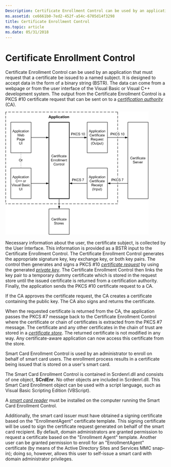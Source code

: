```yaml
---
Description: Certificate Enrollment Control can be used by an application that must request that a certificate be issued to a named subject.
ms.assetid: ce6661b0-7ed2-452f-a54c-6705d14f3298
title: Certificate Enrollment Control
ms.topic: article
ms.date: 05/31/2018
---
```


# Certificate Enrollment Control

Certificate Enrollment Control can be used by an application that must request that a certificate be issued to a named subject. It is designed to accept data in the form of a binary string (BSTR). The data can come from a webpage or from the user interface of the Visual Basic or Visual C++ development system. The output from the Certificate Enrollment Control is a PKCS \#10 certificate request that can be sent on to a [*certification authority*](https://msdn.microsoft.com/library/ms721572(v=VS.85).aspx) (CA).

![certificate enrollment control](images/xen-arch.png)

Necessary information about the user, the certificate subject, is collected by the User Interface. This information is provided as a BSTR input to the Certificate Enrollment Control. The Certificate Enrollment Control generates the appropriate signature key, key exchange key, or both key pairs. The control then generates and signs a PKCS \#10 [*certificate request*](https://msdn.microsoft.com/library/ms721572(v=VS.85).aspx) by using the generated [*private key*](https://msdn.microsoft.com/library/ms721603(v=VS.85).aspx). The Certificate Enrollment Control then links the key pair to a temporary dummy certificate which is stored in the request store until the issued certificate is returned from a certification authority. Finally, the application sends the PKCS \#10 certificate request to a CA.

If the CA approves the certificate request, the CA creates a certificate containing the public key. The CA also signs and returns the certificate.

When the requested certificate is returned from the CA, the application passes the PKCS \#7 message back to the Certificate Enrollment Control where the certificate or chain of certificates is extracted from the PKCS \#7 message. The certificate and any other certificates in the chain of trust are stored in a [*certificate store*](https://msdn.microsoft.com/library/ms721572(v=VS.85).aspx). The returned certificate is not modified in any way. Any certificate-aware application can now access this certificate from the store.

Smart Card Enrollment Control is used by an administrator to enroll on behalf of smart card users. The enrollment process results in a certificate being issued that is stored on a user's smart card.

The Smart Card Enrollment Control is contained in Scrdenrl.dll and consists of one object, **SCrdEnr**. No other objects are included in Scrdenrl.dll. This Smart Card Enrollment object can be used with a script language, such as Visual Basic Scripting Edition (VBScript).

A [*smart card reader*](https://msdn.microsoft.com/library/ms721604(v=VS.85).aspx) must be installed on the computer running the Smart Card Enrollment Control.

Additionally, the smart card issuer must have obtained a signing certificate based on the "EnrollmentAgent" certificate template. This signing certificate will be used to sign the certificate request generated on behalf of the smart card recipient. By default, domain administrators are granted permission to request a certificate based on the "Enrollment Agent" template. Another user can be granted permission to enroll for an "EnrollmentAgent" certificate (by means of the Active Directory Sites and Services MMC snap-in); doing so, however, allows this user to self-issue a smart card with domain administrator privileges.

 

 



